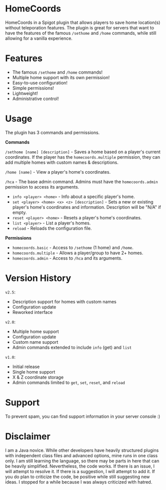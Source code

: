 # HomeCoords

HomeCoords in a Spigot plugin that allows players to save home location(s) without teleporation features.  The plugin is great for servers that want to have the features of the famous `/sethome` and `/home` commands, while still allowing for a vanilla experience.

# Features
* The famous `/sethome` and `/home` commands!
* Multiple home support with its own permission!
* Easy-to-use configuration!
* Simple permissions!
* Lightweight!
* Administrative control!

# Usage
The plugin has 3 commands and permissions.

**Commands**

`/sethome [name] [description]` - Saves a home based on a player's current coordinates.  If the player has the `homecoords.multiple` permission, they can add multiple homes with custom names & descriptions.

`/home [name]` - View a player's home's coordinates.

`/hca` - The base admin command.  Admins must have the `homecoords.admin` permission to access its arguments.
* `info <player> <home>` - Info about a specific player's home.
* `set <player> <home> <x> <z> [description]` - Sets a new or existing player's home's coordinates and information.  Description will be "N/A" if empty.
* `reset <player> <home>` - Resets a player's home's coordinates.
* `list <player>` - List a player's homes.
* `reload` - Reloads the configuration file.

**Permissions**

* `homecoords.basic` - Access to `/sethome` (1 home) and `/home`.
* `homecoords.multiple` - Allows a player/group to have 2+ homes.
* `homecoords.admin` - Access to `/hca` and its arguments.

# Version History
`v2.5`:
* Description support for homes with custom names
* Configuration update
* Reworked interface

`v2.0`:
* Multiple home support
* Configuration update
* Custom name support
* Admin commands extended to include `info` (get) and `list`

`v1.0`:
* Initial release
* Single home support
* X & Z coordinate storage
* Admin commands limited to `get`, `set`, `reset`, and `reload`

# Support
To prevent spam, you can find support information in your server console :)

# Disclaimer
I am a Java novice.  While other developers have heavily structured plugins with independent class files and advanced options, mine runs in one class only.  I am still learning the language, so there may be parts in here that can be heavily simplified.  Nevertheless, the code works.  If there is an issue, I will attempt to resolve it.  If there is a suggestion, I will attempt to add it.  If you do plan to criticize the code, be positive while still suggesting new ideas.  I stopped for a while because I was always criticized with hatred.
